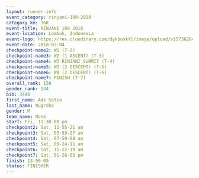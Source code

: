 ```yaml
---
layout: runner-info 
event_category: rinjani-100-2018 
category_km: 36K 
event-title: RINJANI 100 2018 
event-location: Lombok, Indonesia 
event-logo: https://res.cloudinary.com/dykbosktl/image/upload/v1573626435/Logo/Rinjani_eoufbh.png 
event-date: 2018-03-04 
checkpoint-name2: W1 (T-2) 
checkpoint-name3: W2 (1 ASCENT) (T-3) 
checkpoint-name4: W3 RINJANI SUMMIT (T-4) 
checkpoint-name5: W2 (2 DESCENT) (T-5) 
checkpoint-name6: W4 (2 DESCENT) (T-6) 
checkpoint-name7: FINISH (T-7) 
overall_rank: 158
gender_rank: 134
bib: 3448
first_name: Ade Setio
last_name: Nugroho
gender: M
team_name: None
start: Fri, 11-30-00 pm
checkpoint2: Sat, 12-55-21 am
checkpoint3: Sat, 03-59-27 am
checkpoint4: Sat, 07-59-08 am
checkpoint5: Sat, 09-24-11 am
checkpoint6: Sat, 11-22-19 am
checkpoint7: Sat, 01-26-05 pm
finish: 13-56-05
status: FINISHER
---
```

